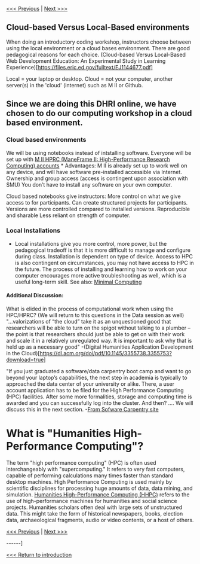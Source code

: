 
[<<< Previous](text-editors.md) | [Next >>>](computing-in-humanities.md)


## Cloud-based Versus Local-Based environments

When doing an introductory coding workshop, instructors choose between using the local environment or a cloud bases environment. There are good pedagogical reasons for each choice. 
(Cloud-based Versus Local-Based Web Development Education: An Experimental Study in Learning Experience)[https://files.eric.ed.gov/fulltext/EJ1144677.pdf]

Local = your laptop or desktop.
Cloud = not your computer, another server(s) in the 'cloud' (internet) such as M II or Github. 

## Since we are doing this DHRI online, we have chosen to do our computing workshop in a cloud based environment.

### Cloud based environments 
We will be using notebooks instead of intstalling software. Everyone will be set up with [M II HPRC (ManeFrame II: High-Performance Research Computing) accounts](https://www.smu.edu/OIT/Services/HPC)
    * Advantages:
M II is already set up to work well on any device, and will have software pre-installed accessible via Internet.
Ownership and group access (access is contingent upon association with SMU)
You don’t have to install any software on your own computer.

Cloud based notebooks give instructors: 
More control on what we give access to for participants.
Can create structured projects for participants.
Versions are more controlled compared to installed versions.
Reproducible and sharable
Less reliant on strength of computer.

### Local Installations
* Local installations give you more control, more power, but the pedagogical tradeoff is that it is more difficult to manage and configure during class. Installation is dependent on type of device. Access to HPC is also contingent on circumstances, you may not have access to HPC in the future. 
The process of installing and learning how to work on your computer encourages more active troubleshooting as well, which is a useful long-term skill.
See also: [Minimal Computing](https://go-dh.github.io/mincomp/about/) 


#### Additional Discussion: 
What is elided in the process of computational work when using the HPC/HPRC? (We will return to this questions in the Data session as well)
"...valorizations of “the cloud” take  it  as  an  unquestioned  good  that  researchers  will  be  able to turn on the spigot without talking to a plumber – the point is that researchers should just be able to get on with their work and scale it in a relatively unregulated way. It is important to ask why that is held up as a necessary good" -(Digital Humanities Application Development in the Cloud)[https://dl.acm.org/doi/pdf/10.1145/3355738.3355753?download=true] 


"If you just graduated a software/data carpentry boot camp and want to go beyond your laptop’s capabilities, the next step in academia is typically to approached the data center of your university or alike. There, a user account application has to be filed for the High Performance Computing (HPC) facilities. After some more formalities, storage and computing time is awarded and you can successfully log into the cluster. And then? .... We will discuss this in the next section. -[From Sofware Carpentry site](https://software-carpentry.org/blog/2017/06/hpccarpentry.html )

# What is "Humanities High-Performance Computing"?

The term "high performance computing" (HPC) is often used interchangeably with "supercomputing." 
It refers to very fast computers, capable of performing calculations many times faster than standard desktop machines. 
High Performance Computing is used mainly by scientific disciplines for processing huge amounts of data, data mining, and simulation. 
[Humanities High-Performance Computing (HHPC)](https://www.neh.gov/divisions/odh/resource-library/humanities-high-performance-computing-resource) refers to the use of high-performance machines for humanities and social science projects. Humanities scholars often deal with large sets of unstructured data. This might take the form of historical newspapers, books, election data, archaeological fragments, audio or video contents, or a host of others.


[<<< Previous](text-editors.md) | [Next >>>](computing-in-humanities.md)

------]

[<<< Return to introduction](https://github.com/SouthernMethodistUniversity/coding)
